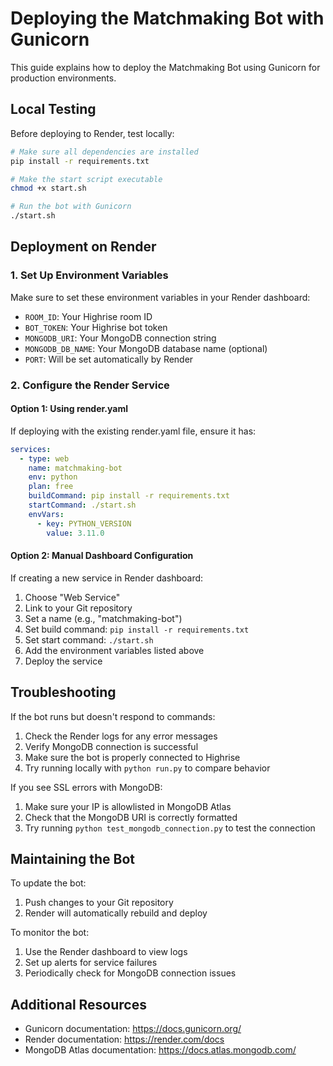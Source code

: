 # Deploying the Matchmaking Bot with Gunicorn

This guide explains how to deploy the Matchmaking Bot using Gunicorn for production environments.

## Local Testing

Before deploying to Render, test locally:

```bash
# Make sure all dependencies are installed
pip install -r requirements.txt

# Make the start script executable
chmod +x start.sh

# Run the bot with Gunicorn
./start.sh
```

## Deployment on Render

### 1. Set Up Environment Variables

Make sure to set these environment variables in your Render dashboard:

- `ROOM_ID`: Your Highrise room ID
- `BOT_TOKEN`: Your Highrise bot token
- `MONGODB_URI`: Your MongoDB connection string
- `MONGODB_DB_NAME`: Your MongoDB database name (optional)
- `PORT`: Will be set automatically by Render

### 2. Configure the Render Service

#### Option 1: Using render.yaml

If deploying with the existing render.yaml file, ensure it has:

```yaml
services:
  - type: web
    name: matchmaking-bot
    env: python
    plan: free
    buildCommand: pip install -r requirements.txt
    startCommand: ./start.sh
    envVars:
      - key: PYTHON_VERSION
        value: 3.11.0
```

#### Option 2: Manual Dashboard Configuration

If creating a new service in Render dashboard:

1. Choose "Web Service"
2. Link to your Git repository
3. Set a name (e.g., "matchmaking-bot")
4. Set build command: `pip install -r requirements.txt`
5. Set start command: `./start.sh`
6. Add the environment variables listed above
7. Deploy the service

## Troubleshooting

If the bot runs but doesn't respond to commands:

1. Check the Render logs for any error messages
2. Verify MongoDB connection is successful
3. Make sure the bot is properly connected to Highrise
4. Try running locally with `python run.py` to compare behavior

If you see SSL errors with MongoDB:

1. Make sure your IP is allowlisted in MongoDB Atlas
2. Check that the MongoDB URI is correctly formatted
3. Try running `python test_mongodb_connection.py` to test the connection

## Maintaining the Bot

To update the bot:

1. Push changes to your Git repository
2. Render will automatically rebuild and deploy

To monitor the bot:

1. Use the Render dashboard to view logs
2. Set up alerts for service failures
3. Periodically check for MongoDB connection issues

## Additional Resources

- Gunicorn documentation: https://docs.gunicorn.org/
- Render documentation: https://render.com/docs
- MongoDB Atlas documentation: https://docs.atlas.mongodb.com/
